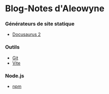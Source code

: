 # Blog-Notes d'Aleowyne

### Générateurs de site statique
- [Docusaurus 2](./docs/ssg/docusaurus.md)

### Outils
- [Git](./docs/tool/git.md)
- [Vite](.docs/tool/vite.mdx)

### Node.js
- [npm](./docs/node/npm.md)
